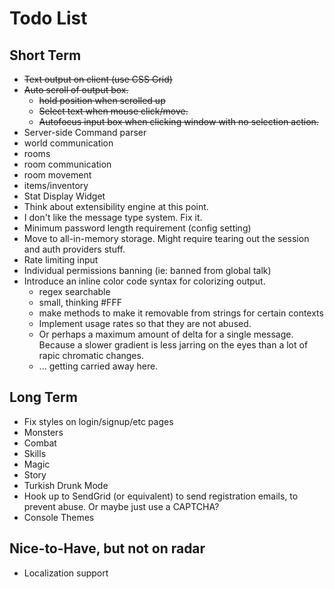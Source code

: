 # Todo List

## Short Term

- ~~Text output on client (use CSS Grid)~~
- ~~Auto scroll of output box.~~ 
    - ~~hold position when scrolled up~~
    - ~~Select text when mouse click/move.~~
    - ~~Autofocus input box when clicking window with no selection action.~~
- Server-side Command parser
- world communication
- rooms
- room communication
- room movement
- items/inventory
- Stat Display Widget
- Think about extensibility engine at this point. 
- I don't like the message type system. Fix it. 
- Minimum password length requirement (config setting)
- Move to all-in-memory storage. Might require tearing out the session and auth providers stuff.
- Rate limiting input
- Individual permissions banning (ie: banned from global talk)
- Introduce an inline color code syntax for colorizing output.
    - regex searchable
    - small, thinking #FFF
    - make methods to make it removable from strings for certain contexts
    - Implement usage rates so that they are not abused. 
    - Or perhaps a maximum amount of delta for a single message. Because a slower gradient is less jarring on the eyes than a lot of rapic chromatic changes. 
    - ... getting carried away here.


## Long Term

- Fix styles on login/signup/etc pages
- Monsters
- Combat
- Skills
- Magic
- Story
- Turkish Drunk Mode
- Hook up to SendGrid (or equivalent) to send registration emails, to prevent abuse. Or maybe just use a CAPTCHA? 
- Console Themes

## Nice-to-Have, but not on radar

- Localization support